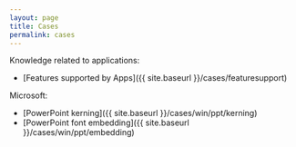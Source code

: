 ```yaml
---
layout: page
title: Cases
permalink: cases
---
```


Knowledge related to applications:

- [Features supported by Apps]({{ site.baseurl }}/cases/featuresupport)

Microsoft:
- [PowerPoint kerning]({{ site.baseurl }}/cases/win/ppt/kerning)
- [PowerPoint font embedding]({{ site.baseurl }}/cases/win/ppt/embedding)